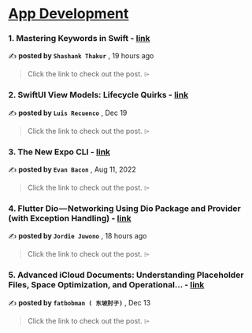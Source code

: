 
<h1><a href=https://medium.com/tag/mobile-app-development/recommended target="_blank" rel="noopener noreferrer">App Development</a></h1>
<h3>1. Mastering Keywords in Swift - <a href=https://medium.com/@swiftbyshanks/mastering-keywords-in-swift-dafbdf79bed4?source=tag_recommended_feed---------0-84----------mobile_app_development----------94e595cc_62dc_4d5c_af04_0e56ec7d2aa5------- target="_blank" rel="noopener noreferrer">link</a></h3>

✍️ **posted by `Shashank Thakur`** <date> , 19 hours ago</date>

<blockquote>Click the link to check out the post. ⌲</blockquote>

<h3>2. SwiftUI View Models: Lifecycle Quirks - <a href=https://medium.com/the-swift-cooperative/swiftui-view-models-lifecycle-quirks-8dd967e84e31?source=tag_recommended_feed---------1-107----------mobile_app_development----------94e595cc_62dc_4d5c_af04_0e56ec7d2aa5------- target="_blank" rel="noopener noreferrer">link</a></h3>

✍️ **posted by `Luis Recuenco`** <date> , Dec 19</date>

<blockquote>Click the link to check out the post. ⌲</blockquote>

<h3>3. The New Expo CLI - <a href=https://medium.com/the-exponent-log/the-new-expo-cli-f4250d8e3421?source=tag_recommended_feed---------2-85----------mobile_app_development----------94e595cc_62dc_4d5c_af04_0e56ec7d2aa5------- target="_blank" rel="noopener noreferrer">link</a></h3>

✍️ **posted by `Evan Bacon`** <date> , Aug 11, 2022</date>

<blockquote>Click the link to check out the post. ⌲</blockquote>

<h3>4. Flutter Dio — Networking Using Dio Package and Provider (with Exception Handling) - <a href=https://medium.com/@jordie.juwono/flutter-dio-networking-using-dio-package-and-provider-with-exception-handling-925b43678441?source=tag_recommended_feed---------3-84----------mobile_app_development----------94e595cc_62dc_4d5c_af04_0e56ec7d2aa5------- target="_blank" rel="noopener noreferrer">link</a></h3>

✍️ **posted by `Jordie Juwono`** <date> , 18 hours ago</date>

<blockquote>Click the link to check out the post. ⌲</blockquote>

<h3>5. Advanced iCloud Documents: Understanding Placeholder Files, Space Optimization, and Operational… - <a href=https://medium.com/itnext/advanced-icloud-documents-understanding-placeholder-files-space-optimization-and-operational-759b29c17e10?source=tag_recommended_feed---------4-107----------mobile_app_development----------94e595cc_62dc_4d5c_af04_0e56ec7d2aa5------- target="_blank" rel="noopener noreferrer">link</a></h3>

✍️ **posted by `fatbobman ( 东坡肘子)`** <date> , Dec 13</date>

<blockquote>Click the link to check out the post. ⌲</blockquote>

